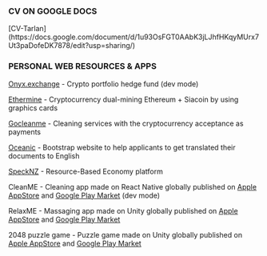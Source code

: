<h3>CV ON GOOGLE DOCS</h3>
[CV-Tarlan](https://docs.google.com/document/d/1u93OsFGT0AAbK3jLJhfHKqyMUrx7Ut3paDofeDK7878/edit?usp=sharing/)

<h3>PERSONAL WEB RESOURCES & APPS</h3>

[Onyx.exchange](http://www.onyx.exchange/)  - Crypto portfolio hedge fund (dev mode) 

[Ethermine](https://ethermine.org/miners/e3db5718a40ecf53834c1ae0fb91208622fa1e94) - Cryptocurrency dual-mining Ethereum + Siacoin by using graphics cards 

[Gocleanme](http://www.gocleanme.me/) - Cleaning services with the cryptocurrency acceptance as payments 

[Oceanic](http://organicnz.github.io/oceanic/) - Bootstrap website to help applicants to get translated their documents to English 

[SpeckNZ](http://www.specknz.me/) - Resource-Based Economy platform  

CleanME - Cleaning app made on React Native globally published on [Apple AppStore](https://itunes.apple.com/nz/app/cleanme-cleaning-services/id1181291989?mt=8/) and [Google Play Market](https://play.google.com/store/apps/details?id=com.cleanme.cleanme) (dev mode)

RelaxME - Massaging app made on Unity globally published on [Apple AppStore](https://itunes.apple.com/nz/app/relaxme-massage-services/id1186184398?mt=8/) and [Google Play Market](https://play.google.com/store/apps/details?id=com.specknz.relaxme/)

2048 puzzle game - Puzzle game made on Unity globally published on [Apple AppStore](https://itunes.apple.com/nz/app/2048-logic-puzzle-game/id1193111277?mt=8/) and [Google Play Market](https://play.google.com/store/apps/details?id=me.specknz.puzzle)
